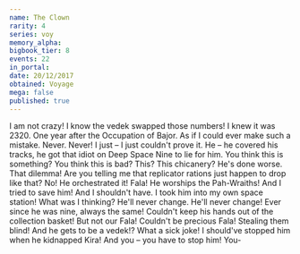 ```yaml
---
name: The Clown
rarity: 4
series: voy
memory_alpha:
bigbook_tier: 8
events: 22
in_portal:
date: 20/12/2017
obtained: Voyage
mega: false
published: true
---
```


I am not crazy! I know the vedek swapped those numbers! I knew it was 2320. One year after the Occupation of Bajor. As if I could ever make such a mistake. Never. Never! I just – I just couldn't prove it. He – he covered his tracks, he got that idiot on Deep Space Nine to lie for him. You think this is something? You think this is bad? This? This chicanery? He's done worse. That dilemma! Are you telling me that replicator rations just happen to drop like that? No! He orchestrated it! Fala! He worships the Pah-Wraiths! And I tried to save him! And I shouldn't have. I took him into my own space station! What was I thinking? He'll never change. He'll never change! Ever since he was nine, always the same! Couldn't keep his hands out of the collection basket! But not our Fala! Couldn't be precious Fala! Stealing them blind! And he gets to be a vedek!? What a sick joke! I should've stopped him when he kidnapped Kira! And you – you have to stop him! You-
